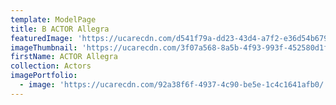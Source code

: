 ```yaml
---
template: ModelPage
title: B ACTOR Allegra
featuredImage: 'https://ucarecdn.com/d541f79a-dd23-43d4-a7f2-e36d54b6797d/'
imageThumbnail: 'https://ucarecdn.com/3f07a568-8a5b-4f93-993f-452580d1f784/'
firstName: ACTOR Allegra
collection: Actors
imagePortfolio:
  - image: 'https://ucarecdn.com/92a38f6f-4937-4c90-be5e-1c4c1641afb0/'
---
```


